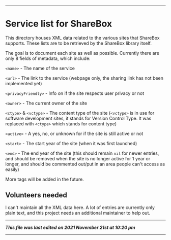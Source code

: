
***

# Service list for ShareBox

This directory houses XML data related to the various sites that ShareBox supports. These lists are to be retrieved by the ShareBox library itself.

The goal is to document each site as well as possible. Currently there are only 8 fields of metadata, which include:

`<name>` - The name of the service

`<url>` - The link to the service (webpage only, the sharing link has not been implemented yet)

`<privacyFriendly>` - Info on if the site respects user privacy or not

`<owner>` - The current owner of the site

`<ctype>` & `<vctype>` - The content type of the site (`<vctype>` is in use for software development sites, it stands for Version Control Type. It was replaced with `<ctype>` which stands for content type)

`<active>` - A yes, no, or unknown for if the site is still active or not

`<start>` - The start year of the site (when it was first launched)

`<end>` - The end year of the site (this should remain `nil` for newer entries, and should be removed when the site is no longer active for 1 year or longer, and should be commented out/put in an area people can't access as easily)

More tags will be added in the future.

## Volunteers needed

I can't maintain all the XML data here. A lot of entries are currently only plain text, and this project needs an additional maintainer to help out.

***

***This file was last edited on 2021 November 21st at 10:20 pm***

***
